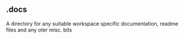 ## .docs
A directory for any suitable workspace specific documentation, readme files and any oter misc. bits